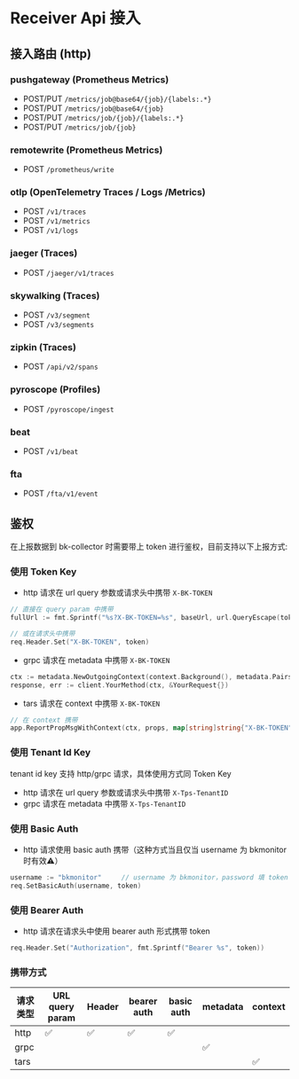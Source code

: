 # Receiver Api 接入

## 接入路由 (http)

### pushgateway (Prometheus Metrics)

- POST/PUT `/metrics/job@base64/{job}/{labels:.*}`
- POST/PUT `/metrics/job@base64/{job}`
- POST/PUT `/metrics/job/{job}/{labels:.*}`
- POST/PUT `/metrics/job/{job}`

### remotewrite (Prometheus Metrics)

- POST `/prometheus/write`

### otlp (OpenTelemetry Traces / Logs /Metrics)

- POST `/v1/traces`
- POST `/v1/metrics`
- POST `/v1/logs`

### jaeger (Traces)

- POST `/jaeger/v1/traces`

### skywalking (Traces)

- POST `/v3/segment`
- POST `/v3/segments`

### zipkin (Traces)

- POST `/api/v2/spans`

### pyroscope (Profiles)

- POST `/pyroscope/ingest`

### beat

- POST `/v1/beat`

### fta

- POST `/fta/v1/event`

## 鉴权

在上报数据到 bk-collector 时需要带上 token 进行鉴权，目前支持以下上报方式:

### 使用 Token Key

- http 请求在 url query 参数或请求头中携带 `X-BK-TOKEN`

```go
// 直接在 query param 中携带
fullUrl := fmt.Sprintf("%s?X-BK-TOKEN=%s", baseUrl, url.QueryEscape(token))

// 或在请求头中携带
req.Header.Set("X-BK-TOKEN", token)
```

- grpc 请求在 metadata 中携带 `X-BK-TOKEN`

```go
ctx := metadata.NewOutgoingContext(context.Background(), metadata.Pairs("X-BK-TOKEN", token))
response, err := client.YourMethod(ctx, &YourRequest{})
```

- tars 请求在 context 中携带 `X-BK-TOKEN`

```go
// 在 context 携带
app.ReportPropMsgWithContext(ctx, props, map[string]string{"X-BK-TOKEN": token})
```

### 使用 Tenant Id Key

tenant id key 支持 http/grpc 请求，具体使用方式同 Token Key

- http 请求在 url query 参数或请求头中携带 `X-Tps-TenantID`
- grpc 请求在 metadata 中携带 `X-Tps-TenantID`

### 使用 Basic Auth

- http 请求使用 basic auth 携带（这种方式当且仅当 username 为 bkmonitor 时有效⚠️）

```go
username := "bkmonitor"     // username 为 bkmonitor，password 填 token
req.SetBasicAuth(username, token)
```

### 使用 Bearer Auth

- http 请求在请求头中使用 bearer auth 形式携带 token

```go
req.Header.Set("Authorization", fmt.Sprintf("Bearer %s", token))
```

### 携带方式

| 请求类型 | URL query param | Header | bearer auth | basic auth | metadata | context |
|------|-----------------|--------|-------------|------------|----------|---------|
| http | ✅               | ✅      | ✅           | ✅          |          |         |
| grpc |                 |        |             |            | ✅        |         |
| tars |                 |        |             |            |          | ✅       |

